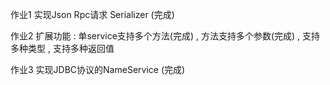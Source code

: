 
作业1 实现Json Rpc请求 Serializer (完成)

作业2 扩展功能 : 单service支持多个方法(完成) , 方法支持多个参数(完成) , 支持多种类型 , 支持多种返回值

作业3 实现JDBC协议的NameService (完成)

 